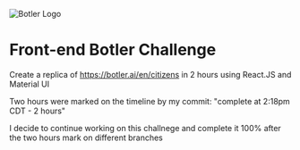 ![Botler Logo](https://github.com/thaian161/Botler-challenge/blob/master/public/docs/botler-logo.png)

# Front-end Botler Challenge

Create a replica of https://botler.ai/en/citizens in 2 hours using React.JS and Material UI

Two hours were marked on the timeline by my commit: "complete at 2:18pm CDT - 2 hours"

I decide to continue working on this challnege and complete it 100% after the two hours mark on different branches
